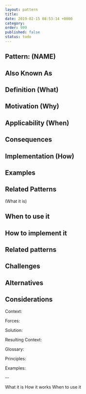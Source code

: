 ```yaml
---
layout: pattern
title:  
date: 2019-02-15 08:53:14 +0000
category: 
order: 999
published: false
status: todo
---
```



## Pattern: (NAME)

## Also Known As

## Definition (What)

## Motivation (Why)

## Applicability (When)

## Consequences

## Implementation (How)

## Examples

## Related Patterns



(What it is)

## When to use it

## How to implement it

## Related patterns

## Challenges

## Alternatives

## Considerations



Context: 

Forces: 

Solution: 

Resulting Context: 

Glossary:

Principles:

Examples:


-- 

What it is
How it works
When to use it
